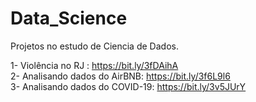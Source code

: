 # Data_Science
Projetos no estudo de Ciencia de Dados.

 1- Violência no RJ : https://bit.ly/3fDAihA
 <br />
 2- Analisando dados do AirBNB: https://bit.ly/3f6L9l6
 <br />
 3- Analisando dados do COVID-19: https://bit.ly/3v5JUrY
